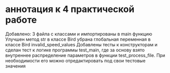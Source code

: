 # аннотация к 4 практической работе
Добавлено: 3 файла с классами и импортированы в main функцию
Улучшен метод str в классе Bird 
убрана глобальная переменная в классе Bird invalid_speed_values
Добавлены тесты к конструкторам и сделан тест к логике программы test_main, где за основу взято внутреннее распределение параметров в функции test_process_file. При необходимости его можно отредактировать под свои тестовые значения

